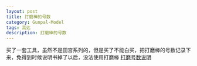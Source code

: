 ```yaml
---
layout: post
title: 打磨棒的号数
category: Gunpal-Model
tags: 高达
description: 打磨棒的号数
---
```


买了一套工具，虽然不是田宫系列的，但是买了不能白买，把打磨棒的号数记录下来，免得到时候说明书掉了以后，没法使用打磨棒
[打磨号数说明](http://o6jhkqpax.bkt.clouddn.com/%E8%AF%B4%E6%98%8E%E4%B9%A6.jpg)
